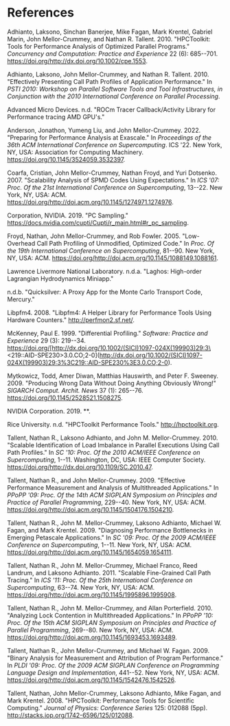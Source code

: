 <!--
SPDX-FileCopyrightText: 2002-2023 Rice University
SPDX-FileCopyrightText: 2024 Contributors to the HPCToolkit Project

SPDX-License-Identifier: CC-BY-4.0
-->

# References

Adhianto, Laksono, Sinchan Banerjee, Mike Fagan, Mark Krentel, Gabriel Marin, John Mellor-Crummey, and Nathan R. Tallent. 2010. "HPCToolkit: Tools for Performance Analysis of Optimized Parallel Programs." *Concurrency and Computation: Practice and Experience* 22 (6): 685--701. https://doi.org/<http://dx.doi.org/10.1002/cpe.1553>.

Adhianto, Laksono, John Mellor-Crummey, and Nathan R. Tallent. 2010. "Effectively Presenting Call Path Profiles of Application Performance." In *PSTI 2010: Workshop on Parallel Software Tools and Tool Infrastructures, in Conjunction with the 2010 International Conference on Parallel Processing*.

Advanced Micro Devices. n.d. "ROCm Tracer Callback/Activity Library for Performance tracing AMD GPU's."

Anderson, Jonathon, Yumeng Liu, and John Mellor-Crummey. 2022. "Preparing for Performance Analysis at Exascale." In *Proceedings of the 36th ACM International Conference on Supercomputing*. ICS '22. New York, NY, USA: Association for Computing Machinery. <https://doi.org/10.1145/3524059.3532397>.

Coarfa, Cristian, John Mellor-Crummey, Nathan Froyd, and Yuri Dotsenko. 2007. "Scalability Analysis of SPMD Codes Using Expectations." In *ICS '07: Proc. Of the 21st International Conference on Supercomputing*, 13--22. New York, NY, USA: ACM. https://doi.org/<http://doi.acm.org/10.1145/1274971.1274976>.

Corporation, NVIDIA. 2019. "PC Sampling." <https://docs.nvidia.com/cupti/Cupti/r_main.html#r_pc_sampling>.

Froyd, Nathan, John Mellor-Crummey, and Rob Fowler. 2005. "Low-Overhead Call Path Profiling of Unmodified, Optimized Code." In *Proc. Of the 19th International Conference on Supercomputing*, 81--90. New York, NY, USA: ACM. https://doi.org/<http://doi.acm.org/10.1145/1088149.1088161>.

Lawrence Livermore National Laboratory. n.d.a. "Laghos: High-order Lagrangian Hydrodynamics Miniapp."

n.d.b. "Quicksilver: A Proxy App for the Monte Carlo Transport Code, Mercury."

Libpfm4. 2008. "Libpfm4: A Helper Library for Performance Tools Using Hardware Counters." <http://perfmon2.sf.net/>.

McKenney, Paul E. 1999. "Differential Profiling." *Software: Practice and Experience* 29 (3): 219--34. https://doi.org/[http://dx.doi.org/10.1002/(SICI)1097-024X(199903)29:3\<219::AID-SPE230>3.0.CO;2-0](<http://dx.doi.org/10.1002/(SICI)1097-024X(199903)29:3%3C219::AID-SPE230%3E3.0.CO;2-0>).

Mytkowicz, Todd, Amer Diwan, Matthias Hauswirth, and Peter F. Sweeney. 2009. "Producing Wrong Data Without Doing Anything Obviously Wrong!" *SIGARCH Comput. Archit. News* 37 (1): 265--76. <https://doi.org/10.1145/2528521.1508275>.

NVIDIA Corporation. 2019. \*\*.

Rice University. n.d. "HPCToolkit Performance Tools." <http://hpctoolkit.org>.

Tallent, Nathan R., Laksono Adhianto, and John M. Mellor-Crummey. 2010. "Scalable Identification of Load Imbalance in Parallel Executions Using Call Path Profiles." In *SC '10: Proc. Of the 2010 ACM/IEEE Conference on Supercomputing*, 1--11. Washington, DC, USA: IEEE Computer Society. https://doi.org/<http://dx.doi.org/10.1109/SC.2010.47>.

Tallent, Nathan R., and John Mellor-Crummey. 2009. "Effective Performance Measurement and Analysis of Multithreaded Applications." In *PPoPP '09: Proc. Of the 14th ACM SIGPLAN Symposium on Principles and Practice of Parallel Programming*, 229--40. New York, NY, USA: ACM. https://doi.org/<http://doi.acm.org/10.1145/1504176.1504210>.

Tallent, Nathan R., John M. Mellor-Crummey, Laksono Adhianto, Michael W. Fagan, and Mark Krentel. 2009. "Diagnosing Performance Bottlenecks in Emerging Petascale Applications." In *SC '09: Proc. Of the 2009 ACM/IEEE Conference on Supercomputing*, 1--11. New York, NY, USA: ACM. https://doi.org/<http://doi.acm.org/10.1145/1654059.1654111>.

Tallent, Nathan R., John M. Mellor-Crummey, Michael Franco, Reed Landrum, and Laksono Adhianto. 2011. "Scalable Fine-Grained Call Path Tracing." In *ICS '11: Proc. Of the 25th International Conference on Supercomputing*, 63--74. New York, NY, USA: ACM. https://doi.org/<http://doi.acm.org/10.1145/1995896.1995908>.

Tallent, Nathan R., John M. Mellor-Crummey, and Allan Porterfield. 2010. "Analyzing Lock Contention in Multithreaded Applications." In *PPoPP '10: Proc. Of the 15th ACM SIGPLAN Symposium on Principles and Practice of Parallel Programming*, 269--80. New York, NY, USA: ACM. https://doi.org/<http://doi.acm.org/10.1145/1693453.1693489>.

Tallent, Nathan R., John Mellor-Crummey, and Michael W. Fagan. 2009. "Binary Analysis for Measurement and Attribution of Program Performance." In *PLDI '09: Proc. Of the 2009 ACM SIGPLAN Conference on Programming Language Design and Implementation*, 441--52. New York, NY, USA: ACM. https://doi.org/<http://doi.acm.org/10.1145/1542476.1542526>.

Tallent, Nathan, John Mellor-Crummey, Laksono Adhianto, Mike Fagan, and Mark Krentel. 2008. "HPCToolkit: Performance Tools for Scientific Computing." *Journal of Physics: Conference Series* 125: 012088 (5pp). <http://stacks.iop.org/1742-6596/125/012088>.
